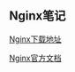 ## Nginx笔记


[Nginx下载地址](http://nginx.org/en/download.html)

[Nginx官方文档](http://nginx.org/en/docs/)



